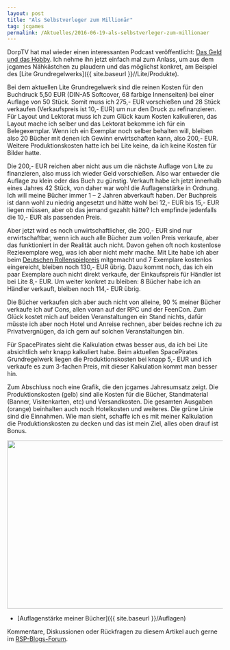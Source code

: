 ```yaml
---
layout: post
title: "Als Selbstverleger zum Millionär"
tag: jcgames
permalink: /Aktuelles/2016-06-19-als-selbstverleger-zum-millionaer
---
```


DorpTV hat mal wieder einen interessanten Podcast veröffentlicht: [Das Geld und das Hobby](https://www.die-dorp.de/index.php/dorpcast/2053-dorpcast-78-das-geld-und-das-hobby). Ich nehme ihn jetzt einfach mal zum Anlass, um aus dem jcgames Nähkästchen zu plaudern und das möglichst konkret, am Beispiel des [Lite Grundregelwerks]({{ site.baseurl }}//Lite/Produkte).

Bei dem aktuellen Lite Grundregelwerk sind die reinen Kosten für den Buchdruck 5,50 EUR (DIN-A5 Softcover, 68 farbige Innenseiten) bei einer Auflage von 50 Stück. Somit muss ich 275,- EUR vorschießen und 28 Stück verkaufen (Verkaufspreis ist 10,- EUR) um nur den Druck zu refinanzieren. Für Layout und Lektorat muss ich zum Glück kaum Kosten kalkulieren, das Layout mache ich selber und das Lektorat bekomme ich für ein Belegexemplar. Wenn ich ein Exemplar noch selber behalten will, bleiben also 20 Bücher mit denen ich Gewinn erwirtschaften kann, also 200,- EUR. Weitere Produktionskosten hatte ich bei Lite keine, da ich keine Kosten für Bilder hatte.

Die 200,- EUR reichen aber nicht aus um die nächste Auflage von Lite zu finanzieren, also muss ich wieder Geld vorschießen. Also war entweder die Auflage zu klein oder das Buch zu günstig. Verkauft habe ich jetzt innerhalb eines Jahres 42 Stück, von daher war wohl die Auflagenstärke in Ordnung. Ich will meine Bücher immer 1 &ndash; 2 Jahren abverkauft haben. Der Buchpreis ist dann wohl zu niedrig angesetzt und hätte wohl bei 12,- EUR bis 15,- EUR liegen müssen, aber ob das jemand gezahlt hätte? Ich empfinde jedenfalls die 10,- EUR als passenden Preis.

Aber jetzt wird es noch unwirtschaftlicher, die 200,- EUR sind nur erwirtschaftbar, wenn ich auch alle Bücher zum vollen Preis verkaufe, aber das funktioniert in der Realität auch nicht. Davon gehen oft noch kostenlose Reziexemplare weg, was ich aber nicht mehr mache. Mit Lite habe ich aber beim [Deutschen Rollenspielpreis](http://www.deutscher-rollenspielpreis.de/) mitgemacht und 7 Exemplare kostenlos eingereicht, bleiben noch 130,- EUR übrig. Dazu kommt noch, das ich ein paar Exemplare auch nicht direkt verkaufe, der Einkaufspreis für Händler ist bei Lite 8,- EUR. Um weiter konkret zu bleiben: 8 Bücher habe ich an Händler verkauft, bleiben noch 114,- EUR übrig.

Die Bücher verkaufen sich aber auch nicht von alleine, 90 % meiner Bücher verkaufe ich auf Cons, allen voran auf der RPC und der FeenCon. Zum Glück kostet mich auf beiden Veranstaltungen ein Stand nichts, dafür müsste ich aber noch Hotel und Anreise rechnen, aber beides rechne ich zu Privatvergnügen, da ich gern auf solchen Veranstaltungen bin.

Für SpacePirates sieht die Kalkulation etwas besser aus, da ich bei Lite absichtlich sehr knapp kalkuliert habe. Beim aktuellen SpacePirates Grundregelwerk liegen die Produktionskosten bei knapp 5,- EUR und ich verkaufe es zum 3-fachen Preis, mit dieser Kalkulation kommt man besser hin.

Zum Abschluss noch eine Grafik, die den jcgames Jahresumsatz zeigt. Die Produktionskosten (gelb) sind alle Kosten für die Bücher, Standmaterial (Banner, Visitenkarten, etc) und Versandkosten. Die gesamten Ausgaben (orange) beinhalten auch noch Hotelkosten und weiteres. Die grüne Linie sind die Einnahmen. Wie man sieht, schaffe ich es mit meiner Kalkulation die Produktionskosten zu decken und das ist mein Ziel, alles oben drauf ist Bonus.

<img alt="" class="noEnhance" height="392" src="{{ site.baseurl }}/assets/pics/jcgames/gallery/diverse/org/jcgames-umsatz.png" width="768"/>

- [Auflagenstärke meiner Bücher]({{ site.baseurl }}/Auflagen)

Kommentare, Diskussionen oder Rückfragen zu diesem Artikel auch gerne im [RSP-Blogs-Forum](http://forum.rsp-blogs.de/diskussion-und-kommentare/(jcgames)-als-selbstverleger-zum-millionar/).


